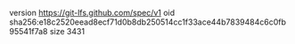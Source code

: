 version https://git-lfs.github.com/spec/v1
oid sha256:e18c2520eead8ecf71d0b8db250514cc1f33ace44b7839484c6c0fb95541f7a8
size 3431
